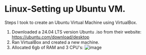 # Linux-Setting up Ubuntu VM.
Steps I took to create an Ubuntu Virtual Machine using VirtualBox.

1. Downloaded a 24.04 LTS version Ubuntu .iso from their website: https://ubuntu.com/download/desktop
2. Ran VirtualBox and created a new machine.
3. Allocated 6gb of RAM and 3 CPU's: ![image](https://github.com/user-attachments/assets/5db6add6-ee6a-409e-8561-fdabe4d29223)
